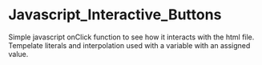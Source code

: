 # Javascript_Interactive_Buttons
Simple javascript onClick function to see how it interacts with the html file. Tempelate literals and interpolation used with a variable with an assigned value. 
